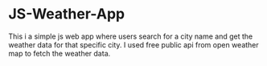 # JS-Weather-App


This i a simple js web app where users search for a city name and get the weather data for that specific city. I used free public api from open weather map to fetch the weather data.

